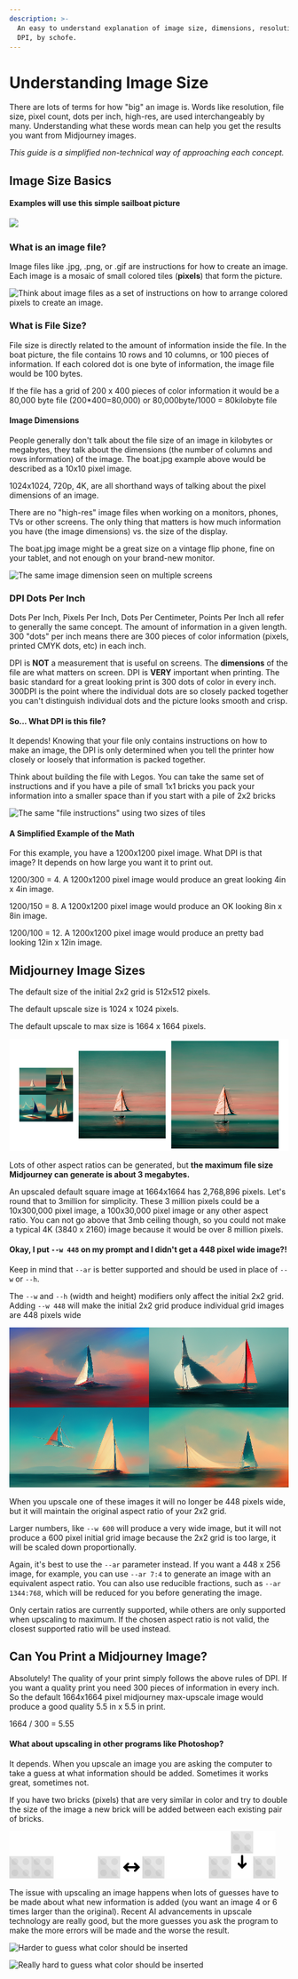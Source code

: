 ```yaml
---
description: >-
  An easy to understand explanation of image size, dimensions, resolutions, and
  DPI, by schofe.
---
```


# Understanding Image Size

There are lots of terms for how "big" an image is. Words like resolution, file size, pixel count, dots per inch, high-res, are used interchangeably by many. Understanding what these words mean can help you get the results you want from Midjourney images.

_This guide is a simplified non-technical way of approaching each concept._



## Image Size Basics

#### Examples will use this simple sailboat picture

![](../.gitbook/assets/Resolution\_MJBoat.png)



### **What is an image file?**

Image files like .jpg, .png, or .gif are instructions for how to create an image. \
Each image is a mosaic of small colored tiles (**pixels**) that form the picture.&#x20;

![Think about image files as a set of instructions on how to arrange colored pixels to create an image.](../.gitbook/assets/Resolution\_Instructions.png)

### What is File Size?

File size is directly related to the amount of information inside the file. In the boat picture, the file contains 10 rows and 10 columns, or 100 pieces of information. If each colored dot is one byte of information, the image file would be 100 bytes.&#x20;

If the file has a grid of 200 x 400 pieces of color information it would be a 80,000 byte file (200\*400=80,000) or 80,000byte/1000 = 80kilobyte file

#### Image Dimensions

People generally don't talk about the file size of an image in kilobytes or megabytes, they talk about the dimensions (the number of columns and rows information) of the image. The boat.jpg example above would be described as a 10x10 pixel image.&#x20;

1024x1024, 720p, 4K, are all shorthand ways of talking about the pixel dimensions of an image.



There are no "high-res" image files when working on a monitors, phones, TVs or other screens. The only thing that matters is how much information you have (the image dimensions) vs. the size of the display.

The boat.jpg image might be a great size on a vintage flip phone, fine on your tablet, and not enough on your brand-new monitor.

![The same image dimension seen on multiple screens](../.gitbook/assets/Resolution\_screenSize.png)

### DPI Dots Per Inch

Dots Per Inch, Pixels Per Inch, Dots Per Centimeter, Points Per Inch all refer to generally the same concept. The amount of information in a given length. 300 "dots" per inch means there are 300 pieces of color information (pixels, printed CMYK dots, etc) in each inch.

DPI is **NOT** a measurement that is useful on screens. The **dimensions** of the file are what matters on screen. DPI is **VERY** important when printing. The basic standard for a great looking print is 300 dots of color in every inch. 300DPI is the point where the individual dots are so closely packed together you can't distinguish individual dots and the picture looks smooth and crisp.

#### So... What DPI is this file?

It depends! Knowing that your file only contains instructions on how to make an image, the DPI is only determined when you tell the printer how closely or loosely that information is packed together.

Think about building the file with Legos.  You can take the same set of instructions and if you have a pile of small 1x1 bricks you pack your information into a smaller space than if you start with a pile of 2x2 bricks

![The same "file instructions" using two sizes of tiles ](../.gitbook/assets/Resolution\_TileSize.png)

#### A Simplified Example of the Math

For this example, you have a 1200x1200 pixel image.  What DPI is that image? It depends on how large you want it to print out.

1200/300 = 4. A 1200x1200 pixel image would produce an great looking 4in x 4in image.

1200/150 = 8. A 1200x1200 pixel image would produce an OK looking 8in x 8in image.

1200/100 = 12. A 1200x1200 pixel image would produce an pretty bad looking 12in x 12in image.&#x20;





## Midjourney Image Sizes

The default size of the initial 2x2 grid is 512x512 pixels.

The default upscale size is 1024 x 1024 pixels.

The default upscale to max size is 1664 x 1664 pixels.

![](<../.gitbook/assets/Image Comparisson.png>)

Lots of other aspect ratios can be generated, but **the maximum file size Midjourney can generate is about 3 megabytes.**

An upscaled default square image at 1664x1664 has 2,768,896 pixels. Let's round that to 3million for simplicity. These 3 million pixels could be a 10x300,000 pixel image, a 100x30,000 pixel image or any other aspect ratio. You can not go above that 3mb ceiling though, so you could not make a typical 4K (3840 x 2160) image because it would be over 8 million pixels.

#### Okay, I put  `--w 448` on my prompt and I didn't get a 448 pixel wide image?!

Keep in mind that  `--ar` is better supported and should be used in place of `--w` or `--h`.

The `--w` and `--h` (width and height) modifiers only affect the initial 2x2 grid.  Adding `--w 448` will make the initial 2x2 grid produce individual grid images are 448 pixels wide

![/imagine sailboat --w 448 produces a 896 x 512 beginning grid. Equivalent to using /imagine sailboat --ar 7:4, which is better supported and should be used instead](<../.gitbook/assets/image (1) (1) (1).png>)

When you upscale one of these images it will no longer be 448 pixels wide, but it will maintain the original aspect ratio of your 2x2 grid.

Larger numbers, like `--w 600` will produce a very wide image, but it will not produce a 600 pixel initial grid image because the 2x2 grid is too large, it will be scaled down proportionally.

Again, it's best to use the `--ar` parameter instead. If you want a 448 x 256 image, for example, you can use `--ar 7:4` to generate an image with an equivalent aspect ratio. You can also use reducible fractions, such as `--ar 1344:768`, which will be reduced for you before generating the image.&#x20;

Only certain ratios are currently supported, while others are only supported when upscaling to maximum. If the chosen aspect ratio is not valid, the closest supported ratio will be used instead.



## Can You Print a Midjourney Image?

Absolutely! The quality of your print simply follows the above rules of DPI.  If you want a quality print you need 300 pieces of information in every inch.  So the default 1664x1664 pixel midjourney max-upscale image would produce a good quality 5.5 in x 5.5 in print.

1664 / 300 = 5.55



#### What about upscaling in other programs like Photoshop?

It depends. When you upscale an image you are asking the computer to take a guess at what information should be added. Sometimes it works great, sometimes not.&#x20;

If you have two bricks (pixels) that are very similar in color and try to double the size of the image a new brick will be added between each existing pair of bricks.&#x20;

![Easy to guess what color should be inserted](../.gitbook/assets/Upscale2x.jpg)

The issue with upscaling an image happens when lots of guesses have to be made about what new information is added (you want an image 4 or 6 times larger than the original). Recent AI advancements in upscale technology are really good, but the more guesses you ask the program to make the more errors will be made and the worse the result. &#x20;

![Harder to guess what color should be inserted](<../.gitbook/assets/MJ\_Upscales (1) (1) (1) (1) (1).jpg>)



![Really hard to guess what color should be inserted](../.gitbook/assets/MJ\_Upscales\_4X.jpg)







